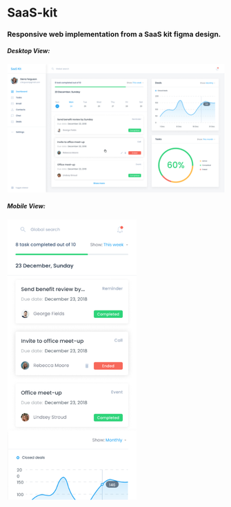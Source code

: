 # SaaS-kit
### Responsive web implementation from a SaaS kit figma design.

##### Desktop View:
<img alt="Desktop View" src="https://github.com/cartmandos/SaaS-kit/blob/47a8551e50c8bbf4f9454c1a36774da6f041230f/.figma/dashboard.png" width="720" />

##### Mobile View:
<img alt="Mobile View" src="https://github.com/cartmandos/SaaS-kit/blob/47a8551e50c8bbf4f9454c1a36774da6f041230f/.figma/mobile.png" width="300" />
